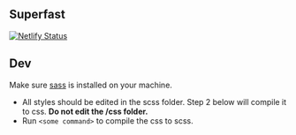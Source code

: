 ## Superfast 

[![Netlify Status](https://api.netlify.com/api/v1/badges/fa4219c6-e1e7-474f-a73f-b8a6ec309102/deploy-status)](https://app.netlify.com/sites/heroic-kitsune-a85442/deploys)

## Dev

Make sure [sass](https://www.sass-lang.com/install) is installed on your machine.

- All styles should be edited in the scss folder. Step 2 below will compile it to css. **Do not edit the /css folder.** 
- Run `<some command>` to compile the css to scss. 